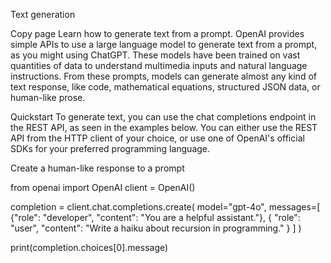 Text generation

Copy page
Learn how to generate text from a prompt.
OpenAI provides simple APIs to use a large language model to generate text from a prompt, as you might using ChatGPT. These models have been trained on vast quantities of data to understand multimedia inputs and natural language instructions. From these prompts, models can generate almost any kind of text response, like code, mathematical equations, structured JSON data, or human-like prose.

Quickstart
To generate text, you can use the chat completions endpoint in the REST API, as seen in the examples below. You can either use the REST API from the HTTP client of your choice, or use one of OpenAI's official SDKs for your preferred programming language.

Create a human-like response to a prompt

from openai import OpenAI
client = OpenAI()

completion = client.chat.completions.create(
    model="gpt-4o",
    messages=[
        {"role": "developer", "content": "You are a helpful assistant."},
        {
            "role": "user",
            "content": "Write a haiku about recursion in programming."
        }
    ]
)

print(completion.choices[0].message)